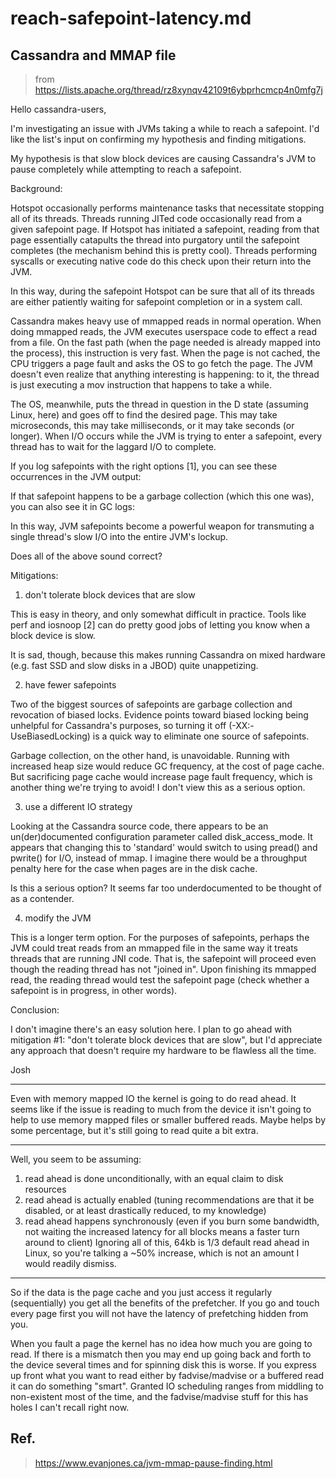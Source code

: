 # reach-safepoint-latency.md



## Cassandra and MMAP file

> from https://lists.apache.org/thread/rz8xynqv42109t6ybprhcmcp4n0mfg7j

Hello cassandra-users,

I'm investigating an issue with JVMs taking a while to reach a safepoint. I'd
like the list's input on confirming my hypothesis and finding mitigations.

My hypothesis is that slow block devices are causing Cassandra's JVM to pause
completely while attempting to reach a safepoint.

Background:

Hotspot occasionally performs maintenance tasks that necessitate stopping all
of its threads. Threads running JITed code occasionally read from a given
safepoint page. If Hotspot has initiated a safepoint, reading from that page
essentially catapults the thread into purgatory until the safepoint completes
(the mechanism behind this is pretty cool). Threads performing syscalls or
executing native code do this check upon their return into the JVM.

In this way, during the safepoint Hotspot can be sure that all of its threads
are either patiently waiting for safepoint completion or in a system call.

Cassandra makes heavy use of mmapped reads in normal operation. When doing
mmapped reads, the JVM executes userspace code to effect a read from a file. On
the fast path (when the page needed is already mapped into the process), this
instruction is very fast. When the page is not cached, the CPU triggers a page
fault and asks the OS to go fetch the page. The JVM doesn't even realize that
anything interesting is happening: to it, the thread is just executing a mov
instruction that happens to take a while.

The OS, meanwhile, puts the thread in question in the D state (assuming Linux,
here) and goes off to find the desired page. This may take microseconds, this
may take milliseconds, or it may take seconds (or longer). When I/O occurs
while the JVM is trying to enter a safepoint, every thread has to wait for the
laggard I/O to complete.

If you log safepoints with the right options [1], you can see these occurrences
in the JVM output:

If that safepoint happens to be a garbage collection (which this one was), you
can also see it in GC logs:

In this way, JVM safepoints become a powerful weapon for transmuting a single
thread's slow I/O into the entire JVM's lockup.

Does all of the above sound correct?

Mitigations:

1) don't tolerate block devices that are slow

This is easy in theory, and only somewhat difficult in practice. Tools like
perf and iosnoop [2] can do pretty good jobs of letting you know when a block
device is slow.

It is sad, though, because this makes running Cassandra on mixed hardware (e.g.
fast SSD and slow disks in a JBOD) quite unappetizing.

2) have fewer safepoints

Two of the biggest sources of safepoints are garbage collection and revocation
of biased locks. Evidence points toward biased locking being unhelpful for
Cassandra's purposes, so turning it off (-XX:-UseBiasedLocking) is a quick way
to eliminate one source of safepoints.

Garbage collection, on the other hand, is unavoidable. Running with increased
heap size would reduce GC frequency, at the cost of page cache. But sacrificing
page cache would increase page fault frequency, which is another thing we're
trying to avoid! I don't view this as a serious option.

3) use a different IO strategy

Looking at the Cassandra source code, there appears to be an un(der)documented
configuration parameter called disk_access_mode. It appears that changing this
to 'standard' would switch to using pread() and pwrite() for I/O, instead of
mmap. I imagine there would be a throughput penalty here for the case when
pages are in the disk cache.

Is this a serious option? It seems far too underdocumented to be thought of as
a contender.

4) modify the JVM

This is a longer term option. For the purposes of safepoints, perhaps the JVM
could treat reads from an mmapped file in the same way it treats threads that
are running JNI code. That is, the safepoint will proceed even though the
reading thread has not "joined in". Upon finishing its mmapped read, the
reading thread would test the safepoint page (check whether a safepoint is in
progress, in other words).

Conclusion:

I don't imagine there's an easy solution here. I plan to go ahead with
mitigation #1: "don't tolerate block devices that are slow", but I'd appreciate
any approach that doesn't require my hardware to be flawless all the time.

Josh



----



Even with memory mapped IO the kernel is going to do read ahead. It seems like if the issue is reading to much from the device it isn't going to help to use memory mapped files or smaller buffered reads. Maybe helps by some percentage, but it's still going to read quite a bit extra.



---

Well, you seem to be assuming: 

1) read ahead is done unconditionally, with an equal claim to disk resources 
2) read ahead is actually enabled (tuning recommendations are that it be disabled, or at least drastically reduced, to my knowledge) 
3) read ahead happens synchronously (even if you burn some bandwidth, not waiting the increased latency for all blocks means a faster turn around to client) Ignoring all of this, 64kb is 1/3 default read ahead in Linux, so you're talking a ~50% increase, which is not an amount I would readily dismiss.



---

So if the data is the page cache and you just access it regularly (sequentially) you get all the benefits of the prefetcher. If you go and touch every page first you will not have the latency of prefetching hidden from you.

When you fault a page the kernel has no idea how much you are going to read. If there is a mismatch then you may end up going back and forth to the device several times and for spinning disk this is worse. If you express up front what you want to read either by fadvise/madvise or a buffered read it can do something "smart". Granted IO scheduling ranges from middling to non-existent most of the time, and the fadvise/madvise stuff for this has holes I can't recall right now.





## Ref.
> https://www.evanjones.ca/jvm-mmap-pause-finding.html

